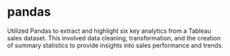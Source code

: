 # pandas
Utilized Pandas to extract and highlight six key analytics from a Tableau sales dataset. This involved data cleaning, transformation, and the creation of summary statistics to provide insights into sales performance and trends.
